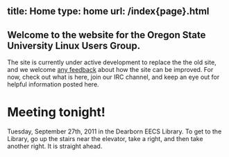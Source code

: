 title: Home
type: home
url: /index{page}.html
---

Welcome to the website for the Oregon State University Linux Users Group.
-------------------------------------------------------------------------

The site is currently under active development to replace the the old site,
and we welcome [any feedback][gh-issues] about how the site can be improved.
For now, check out what is here, join our IRC channel, and keep an eye out
for helpful information posted here.

[gh-issues]: https://github.com/OSULUG/OSULUG-Website/issues

Meeting tonight!
================

Tuesday, September 27th, 2011 in the Dearborn EECS Library. To get to the
Library, go up the stairs near the elevator, take a right, and then take
another right. It is straight ahead.

